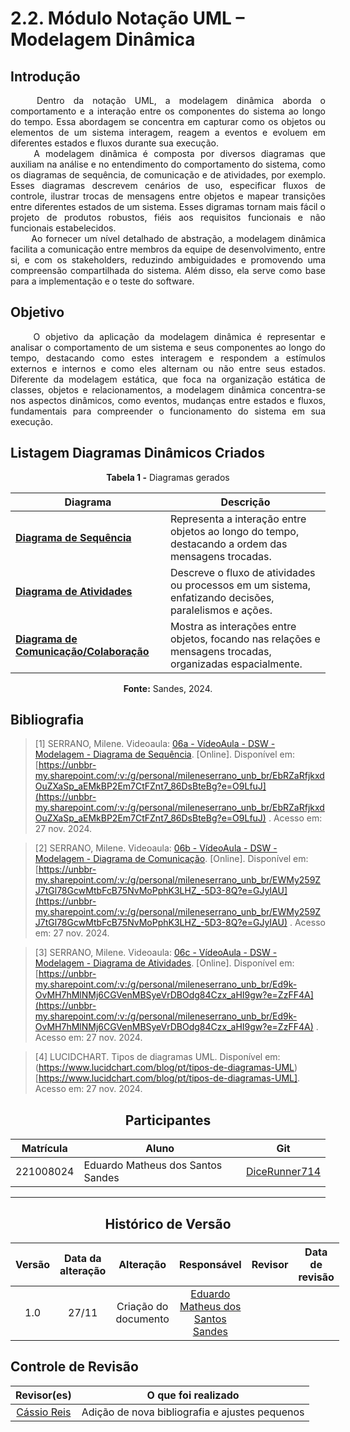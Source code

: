 # 2.2. Módulo Notação UML – Modelagem Dinâmica

<!-- Foco_2: Modelagem UML Dinâmica.

Entrega Mínima: 1 Modelo Dinâmico (ESCOPO: Diagrama de Sequência; Diagrama de Atividades; Diagrama de Comunicação/Colaboração ou Diagrama de Estados).

Apresentação (em sala) explicando o modelo dinâmico especificado, com: (i) rastro claro aos membros participantes (MOSTRAR QUADRO DE PARTICIPAÇÕES & COMMITS); (ii) justificativas & senso crítico sobre o modelo, e (iii) comentários gerais sobre o trabalho em equipe. Tempo da Apresentação: +/- 5min. Recomendação: Apresentar diretamente via Wiki ou GitPages do Projeto. Baixar os conteúdos com antecedência, evitando problemas de internet no momento de exposição nas Dinâmicas de Avaliação.

A Wiki ou GitPages do Projeto deve conter um tópico dedicado ao Módulo Modelagem Dinâmica (Notação UML), com 1 modelo, histórico de versões, referências, e demais detalhamentos gerados pela equipe nesse escopo. -->

## Introdução 
<!--  
- **Apresente o tema do projeto ou estudo;**
- **Busque trazer referências no decorrer do texto;**
- Destaque a relevância do diagrama ou abordagem para a área de aplicação.
- Mencione brevemente os principais aspectos que serão abordados no documento.
-->

<div align="justify">&emsp;&emsp;
Dentro da notação UML, a modelagem dinâmica aborda o comportamento e a interação entre os componentes do sistema ao longo do tempo. Essa abordagem se concentra em capturar como os objetos ou elementos de um sistema interagem, reagem a eventos e evoluem em diferentes estados e fluxos durante sua execução.
</div>

<div align="justify">&emsp;&emsp;
A modelagem dinâmica é composta por diversos diagramas que auxiliam na análise e no entendimento do comportamento do sistema, como os diagramas de sequência, de comunicação e de atividades, por exemplo. Esses diagramas descrevem cenários de uso, especificar fluxos de controle, ilustrar trocas de mensagens entre objetos e mapear transições entre diferentes estados de um sistema. Esses digramas tornam mais fácil o projeto de produtos robustos, fiéis aos requisitos funcionais e não funcionais estabelecidos.
</div>

<div align="justify">&emsp;&emsp;
Ao fornecer um nível detalhado de abstração, a modelagem dinâmica facilita a comunicação entre membros da equipe de desenvolvimento, entre si, e com os stakeholders, reduzindo ambiguidades e promovendo uma compreensão compartilhada do sistema. Além disso, ela serve como base para a implementação e o teste do software.
</div>

## Objetivo
<!--  
- **Declare o que se pretende alcançar com o diagrama em projetos no geral; Busque referenciar!**
- **Declare o que se pretende alcançar com o diagrama para equipe neste contexto;**
- **Destaque os resultados esperados, como soluções para problemas, melhorias no entendimento ou suporte à tomada de decisões.**
-->

<div align="justify">&emsp;&emsp;
O objetivo da aplicação da modelagem dinâmica é representar e analisar o comportamento de um sistema e seus componentes ao longo do tempo, destacando como estes interagem e respondem a estímulos externos e internos e como eles alternam ou não entre seus estados. Diferente da modelagem estática, que foca na organização estática de classes, objetos e relacionamentos, a modelagem dinâmica concentra-se nos aspectos dinâmicos, como eventos, mudanças entre estados e fluxos, fundamentais para compreender o funcionamento do sistema em sua execução.
</div>

## Listagem Diagramas Dinâmicos Criados
<!--  
- **Explique o processo utilizado para desenvolver o trabalho. COMO foi feito?**
- **Descreva as ferramentas, técnicas ou referências utilizadas na construção do diagrama ou solução. Se houver alguma ferramenta específica determinada pela professora, a sugestão é usá-la sendo em qualquer etapa do processo. Podem começar com uma ferramenta que já são familiarizados e depois explorar outras ferramentas.**
- Se desejarem, podem citar os desafios encontrados seguindo a metodologia, propostas de melhoria, etc.
-->

<center><b>Tabela 1 -</b> Diagramas gerados</center>

| **Diagrama**                                                        | **Descrição**                                                                                             |
| ------------------------------------------------------------------- | --------------------------------------------------------------------------------------------------------- |
| [**Diagrama de Sequência**]()                                       | Representa a interação entre objetos ao longo do tempo, destacando a ordem das mensagens trocadas.        |
| [**Diagrama de Atividades**](/docs/Projeto/DiagramaDeAtividades.md) | Descreve o fluxo de atividades ou processos em um sistema, enfatizando decisões, paralelismos e ações.    |
| [**Diagrama de Comunicação/Colaboração**]()                         | Mostra as interações entre objetos, focando nas relações e mensagens trocadas, organizadas espacialmente. |
<center><b>Fonte:</b> Sandes, 2024.</center>

<!-- ### Versões Anteriores

<details>
<summary>Visualizar versão 1.2</summary>

### Versão 1.2 -->

<!-- Aqui documente as mudanças de uma versão para a outra -->
<!-- A Figura 1 apresenta não só o BPMN revisado como também alguns materiais utilizados durante sua confecção.

<center><b>Figura 1 -</b> BPMN revisado versão 1.2</center>

![Versao 1.2](../assets/BPMN/bpmn2.png)

<center><b>Fonte:</b> Lemos, 2024.</center>

</details>

<details>
<summary>Visualizar versão 1.1</summary>

### Versão 1.1

A Figura 2 apresenta não só o BPMN revisado como também alguns materiais utilizados durante sua confecção.

<center><b>Figura 2 -</b> BPMN revisado versão 1.1</center>

![Versao 1.1](../assets/BPMN/bpmnRevisado.jpg)

<center><b>Fonte:</b> Silva, Lemos, Sandes, Carvalho, 2024.</center>

</details>

<details>
<summary>Visualizar versão 1.0</summary>

### Versão 1.0

Primeira adaptação ao Bizagi pode ser vista na Figura 3.

<center><b>Figura 3 -</b> BPMN adaptado ao Bizagi versão 1.0</center>

![Versão 1.0](../assets/BPMN/BPMN.png)

<center><b>Fonte:</b> Bartz, Rodrigues, Reis, Sandes, Lemos,  Carvalho, Silva, Santos, Alves, Santos, 2024.</center>

</details> -->


## Bibliografia 

<!-- - **Altere!**-->

> [1] SERRANO, Milene. Videoaula: [06a - VídeoAula - DSW - Modelagem - Diagrama de Sequência](https://unbbr-my.sharepoint.com/:v:/g/personal/mileneserrano_unb_br/EbRZaRfjkxdOuZXaSp_aEMkBP2Em7CtFZnt7_86DsBteBg?e=O9LfuJ). [Online]. Disponível em: [https://unbbr-my.sharepoint.com/:v:/g/personal/mileneserrano_unb_br/EbRZaRfjkxdOuZXaSp_aEMkBP2Em7CtFZnt7_86DsBteBg?e=O9LfuJ](https://unbbr-my.sharepoint.com/:v:/g/personal/mileneserrano_unb_br/EbRZaRfjkxdOuZXaSp_aEMkBP2Em7CtFZnt7_86DsBteBg?e=O9LfuJ) . Acesso em: 27 nov. 2024.

> [2] SERRANO, Milene. Videoaula: [06b - VídeoAula - DSW - Modelagem - Diagrama de Comunicação](https://unbbr-my.sharepoint.com/:v:/g/personal/mileneserrano_unb_br/EWMy259ZJ7tGl78GcwMtbFcB75NvMoPphK3LHZ_-5D3-8Q?e=GJyIAU). [Online]. Disponível em: [https://unbbr-my.sharepoint.com/:v:/g/personal/mileneserrano_unb_br/EWMy259ZJ7tGl78GcwMtbFcB75NvMoPphK3LHZ_-5D3-8Q?e=GJyIAU](https://unbbr-my.sharepoint.com/:v:/g/personal/mileneserrano_unb_br/EWMy259ZJ7tGl78GcwMtbFcB75NvMoPphK3LHZ_-5D3-8Q?e=GJyIAU) . Acesso em: 27 nov. 2024.

> [3] SERRANO, Milene. Videoaula: [06c - VídeoAula - DSW - Modelagem - Diagrama de Atividades](https://unbbr-my.sharepoint.com/:v:/g/personal/mileneserrano_unb_br/Ed9k-OvMH7hMlNMj6CGVenMBSyeVrDBOdg84Czx_aHI9gw?e=ZzFF4A). [Online]. Disponível em: [https://unbbr-my.sharepoint.com/:v:/g/personal/mileneserrano_unb_br/Ed9k-OvMH7hMlNMj6CGVenMBSyeVrDBOdg84Czx_aHI9gw?e=ZzFF4A](https://unbbr-my.sharepoint.com/:v:/g/personal/mileneserrano_unb_br/Ed9k-OvMH7hMlNMj6CGVenMBSyeVrDBOdg84Czx_aHI9gw?e=ZzFF4A) . Acesso em: 27 nov. 2024.

> [4] LUCIDCHART. Tipos de diagramas UML. Disponível em: (https://www.lucidchart.com/blog/pt/tipos-de-diagramas-UML)[https://www.lucidchart.com/blog/pt/tipos-de-diagramas-UML]. Acesso em: 27 nov. 2024.


<center>

## Participantes

</center>

<!-- de preferência: em ordem alfabética, seguindo o exemplo: -->

<div style="margin: 0 auto; width: fit-content;">

| Matrícula | Aluno                             | Git                                               |
| --------- | --------------------------------- | ------------------------------------------------- |
| 221008024 | Eduardo Matheus dos Santos Sandes | [DiceRunner714](https://github.com/DiceRunner714) |

</div>

---

<center>

## Histórico de Versão

</center>

<!-- Lembre de alterar a data -->

<div style="margin: 0 auto; width: fit-content;">

| Versão | Data da alteração |      Alteração       |                              Responsável                              | Revisor | Data de revisão |
| :----: | :---------------: | :------------------: | :-------------------------------------------------------------------: | :-----: | :-------------: |
|  1.0   |       27/11       | Criação do documento | [Eduardo Matheus dos Santos Sandes](https://github.com/DiceRunner714) |         |                 |

</div>

## Controle de Revisão

|                Revisor(es)                 |              O que foi realizado               |
| :----------------------------------------: | :--------------------------------------------: |
| [Cássio Reis](https://github.com/csreis72) | Adição de nova bibliografia e ajustes pequenos |
